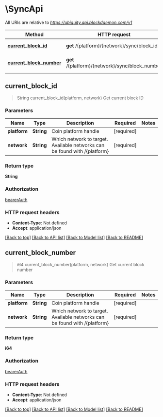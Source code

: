# \SyncApi

All URIs are relative to *https://ubiquity.api.blockdaemon.com/v1*

Method | HTTP request | Description
------------- | ------------- | -------------
[**current_block_id**](SyncApi.md#current_block_id) | **get** /{platform}/{network}/sync/block_id | Get current block ID
[**current_block_number**](SyncApi.md#current_block_number) | **get** /{platform}/{network}/sync/block_number | Get current block number



## current_block_id

> String current_block_id(platform, network)
Get current block ID

### Parameters


Name | Type | Description  | Required | Notes
------------- | ------------- | ------------- | ------------- | -------------
**platform** | **String** | Coin platform handle | [required] |
**network** | **String** | Which network to target. Available networks can be found with /{platform} | [required] |

### Return type

**String**

### Authorization

[bearerAuth](../README.md#bearerAuth)

### HTTP request headers

- **Content-Type**: Not defined
- **Accept**: application/json

[[Back to top]](#) [[Back to API list]](../README.md#documentation-for-api-endpoints) [[Back to Model list]](../README.md#documentation-for-models) [[Back to README]](../README.md)


## current_block_number

> i64 current_block_number(platform, network)
Get current block number

### Parameters


Name | Type | Description  | Required | Notes
------------- | ------------- | ------------- | ------------- | -------------
**platform** | **String** | Coin platform handle | [required] |
**network** | **String** | Which network to target. Available networks can be found with /{platform} | [required] |

### Return type

**i64**

### Authorization

[bearerAuth](../README.md#bearerAuth)

### HTTP request headers

- **Content-Type**: Not defined
- **Accept**: application/json

[[Back to top]](#) [[Back to API list]](../README.md#documentation-for-api-endpoints) [[Back to Model list]](../README.md#documentation-for-models) [[Back to README]](../README.md)

